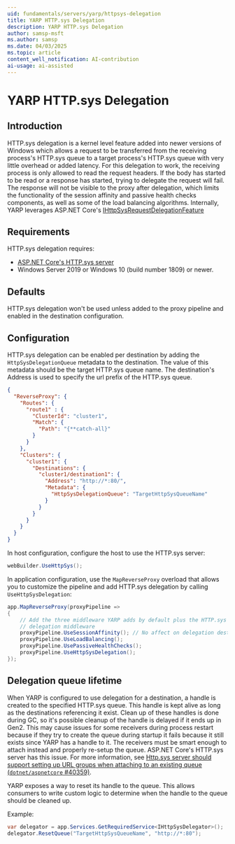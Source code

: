 ```yaml
---
uid: fundamentals/servers/yarp/httpsys-delegation
title: YARP HTTP.sys Delegation
description: YARP HTTP.sys Delegation
author: samsp-msft
ms.author: samsp
ms.date: 04/03/2025
ms.topic: article
content_well_notification: AI-contribution
ai-usage: ai-assisted
---
```

# YARP HTTP.sys Delegation

## Introduction

HTTP.sys delegation is a kernel level feature added into newer versions of Windows which allows a request to be transferred from the receiving process's HTTP.sys queue to a target process's HTTP.sys queue with very little overhead or added latency. For this delegation to work, the receiving process is only allowed to read the request headers. If the body has started to be read or a response has started, trying to delegate the request will fail. The response will not be visible to the proxy after delegation, which limits the functionality of the session affinity and passive health checks components, as well as some of the load balancing algorithms. Internally, YARP leverages ASP.NET Core's [IHttpSysRequestDelegationFeature](/dotnet/api/microsoft.aspnetcore.server.httpsys.ihttpsysrequestdelegationfeature) 

## Requirements

HTTP.sys delegation requires:

* [ASP.NET Core's HTTP.sys server](/aspnet/core/fundamentals/servers/httpsys)
* Windows Server 2019 or Windows 10 (build number 1809) or newer.

## Defaults

HTTP.sys delegation won't be used unless added to the proxy pipeline and enabled in the destination configuration. 

## Configuration

HTTP.sys delegation can be enabled per destination by adding the `HttpSysDelegationQueue` metadata to the destination. The value of this metadata should be the target HTTP.sys queue name. The destination's Address is used to specify the url prefix of the HTTP.sys queue.

```json
{
  "ReverseProxy": {
    "Routes": {
      "route1" : {
        "ClusterId": "cluster1",
        "Match": {
          "Path": "{**catch-all}"
        }
      }
    },
    "Clusters": {
      "cluster1": {
        "Destinations": {
          "cluster1/destination1": {
            "Address": "http://*:80/",
            "Metadata": {
              "HttpSysDelegationQueue": "TargetHttpSysQueueName"
            }
          }
        }
      }
    }
  }
}
```

In host configuration, configure the host to use the HTTP.sys server:

```csharp
webBuilder.UseHttpSys();
```

In application configuration, use the `MapReverseProxy` overload that allows you to customize the pipeline and add HTTP.sys delegation by calling `UseHttpSysDelegation`:

```csharp
app.MapReverseProxy(proxyPipeline =>
{
    // Add the three middleware YARP adds by default plus the HTTP.sys
    // delegation middleware
    proxyPipeline.UseSessionAffinity(); // No affect on delegation destinations
    proxyPipeline.UseLoadBalancing();
    proxyPipeline.UsePassiveHealthChecks();
    proxyPipeline.UseHttpSysDelegation();
});
```

## Delegation queue lifetime

When YARP is configured to use delegation for a destination, a handle is created to the specified HTTP.sys queue. This handle is kept alive as long as the destinations referencing it exist. Clean up of these handles is done during GC, so it's possible cleanup of the handle is delayed if it ends up in Gen2. This may cause issues for some receivers during process restart because if they try to create the queue during startup it fails because it still exists since YARP has a handle to it. The receivers must be smart enough to attach instead and properly re-setup the queue. ASP.NET Core's HTTP.sys server has this issue. For more information, see [Http.sys server should support setting up URL groups when attaching to an existing queue (`dotnet/aspnetcore` #40359)](https://github.com/dotnet/aspnetcore/issues/40359).

YARP exposes a way to reset its handle to the queue. This allows consumers to write custom logic to determine when the handle to the queue should be cleaned up.

Example:

```csharp
var delegator = app.Services.GetRequiredService<IHttpSysDelegator>();
delegator.ResetQueue("TargetHttpSysQueueName", "http://*:80");
```
